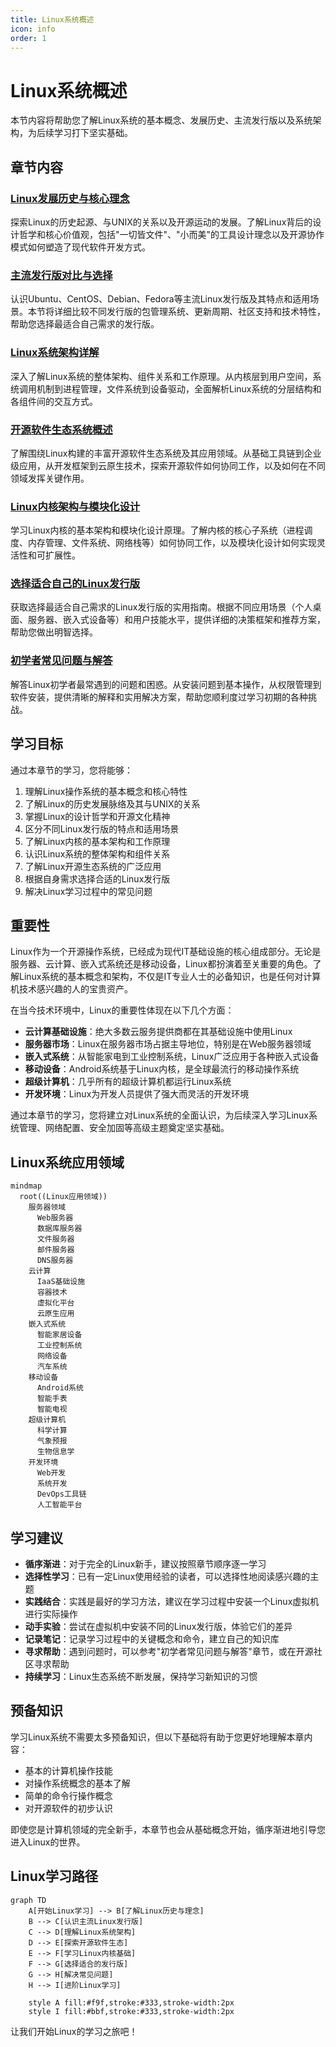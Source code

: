 ```yaml
---
title: Linux系统概述
icon: info
order: 1
---
```


# Linux系统概述

本节内容将帮助您了解Linux系统的基本概念、发展历史、主流发行版以及系统架构，为后续学习打下坚实基础。

## 章节内容

### [Linux发展历史与核心理念](./01-Linux发展历史与核心理念.md)

探索Linux的历史起源、与UNIX的关系以及开源运动的发展。了解Linux背后的设计哲学和核心价值观，包括"一切皆文件"、"小而美"的工具设计理念以及开源协作模式如何塑造了现代软件开发方式。

### [主流发行版对比与选择](./02-主流发行版对比与选择.md)

认识Ubuntu、CentOS、Debian、Fedora等主流Linux发行版及其特点和适用场景。本节将详细比较不同发行版的包管理系统、更新周期、社区支持和技术特性，帮助您选择最适合自己需求的发行版。

### [Linux系统架构详解](./03-Linux系统架构详解.md)

深入了解Linux系统的整体架构、组件关系和工作原理。从内核层到用户空间，系统调用机制到进程管理，文件系统到设备驱动，全面解析Linux系统的分层结构和各组件间的交互方式。

### [开源软件生态系统概述](./04-开源软件生态系统概述.md)

了解围绕Linux构建的丰富开源软件生态系统及其应用领域。从基础工具链到企业级应用，从开发框架到云原生技术，探索开源软件如何协同工作，以及如何在不同领域发挥关键作用。

### [Linux内核架构与模块化设计](./05-Linux内核架构与模块化设计.md)

学习Linux内核的基本架构和模块化设计原理。了解内核的核心子系统（进程调度、内存管理、文件系统、网络栈等）如何协同工作，以及模块化设计如何实现灵活性和可扩展性。

### [选择适合自己的Linux发行版](./06-选择适合自己的Linux发行版.md)

获取选择最适合自己需求的Linux发行版的实用指南。根据不同应用场景（个人桌面、服务器、嵌入式设备等）和用户技能水平，提供详细的决策框架和推荐方案，帮助您做出明智选择。

### [初学者常见问题与解答](./07-初学者常见问题与解答.md)

解答Linux初学者最常遇到的问题和困惑。从安装问题到基本操作，从权限管理到软件安装，提供清晰的解释和实用解决方案，帮助您顺利度过学习初期的各种挑战。

## 学习目标

通过本章节的学习，您将能够：

1. 理解Linux操作系统的基本概念和核心特性
2. 了解Linux的历史发展脉络及其与UNIX的关系
3. 掌握Linux的设计哲学和开源文化精神
4. 区分不同Linux发行版的特点和适用场景
5. 了解Linux内核的基本架构和工作原理
6. 认识Linux系统的整体架构和组件关系
7. 了解Linux开源生态系统的广泛应用
8. 根据自身需求选择合适的Linux发行版
9. 解决Linux学习过程中的常见问题

## 重要性

Linux作为一个开源操作系统，已经成为现代IT基础设施的核心组成部分。无论是服务器、云计算、嵌入式系统还是移动设备，Linux都扮演着至关重要的角色。了解Linux系统的基本概念和架构，不仅是IT专业人士的必备知识，也是任何对计算机技术感兴趣的人的宝贵资产。

在当今技术环境中，Linux的重要性体现在以下几个方面：

- **云计算基础设施**：绝大多数云服务提供商都在其基础设施中使用Linux
- **服务器市场**：Linux在服务器市场占据主导地位，特别是在Web服务器领域
- **嵌入式系统**：从智能家电到工业控制系统，Linux广泛应用于各种嵌入式设备
- **移动设备**：Android系统基于Linux内核，是全球最流行的移动操作系统
- **超级计算机**：几乎所有的超级计算机都运行Linux系统
- **开发环境**：Linux为开发人员提供了强大而灵活的开发环境

通过本章节的学习，您将建立对Linux系统的全面认识，为后续深入学习Linux系统管理、网络配置、安全加固等高级主题奠定坚实基础。

## Linux系统应用领域

```mermaid
mindmap
  root((Linux应用领域))
    服务器领域
      Web服务器
      数据库服务器
      文件服务器
      邮件服务器
      DNS服务器
    云计算
      IaaS基础设施
      容器技术
      虚拟化平台
      云原生应用
    嵌入式系统
      智能家居设备
      工业控制系统
      网络设备
      汽车系统
    移动设备
      Android系统
      智能手表
      智能电视
    超级计算机
      科学计算
      气象预报
      生物信息学
    开发环境
      Web开发
      系统开发
      DevOps工具链
      人工智能平台
```

## 学习建议

- **循序渐进**：对于完全的Linux新手，建议按照章节顺序逐一学习
- **选择性学习**：已有一定Linux使用经验的读者，可以选择性地阅读感兴趣的主题
- **实践结合**：实践是最好的学习方法，建议在学习过程中安装一个Linux虚拟机进行实际操作
- **动手实验**：尝试在虚拟机中安装不同的Linux发行版，体验它们的差异
- **记录笔记**：记录学习过程中的关键概念和命令，建立自己的知识库
- **寻求帮助**：遇到问题时，可以参考"初学者常见问题与解答"章节，或在开源社区寻求帮助
- **持续学习**：Linux生态系统不断发展，保持学习新知识的习惯

## 预备知识

学习Linux系统不需要太多预备知识，但以下基础将有助于您更好地理解本章内容：

- 基本的计算机操作技能
- 对操作系统概念的基本了解
- 简单的命令行操作概念
- 对开源软件的初步认识

即使您是计算机领域的完全新手，本章节也会从基础概念开始，循序渐进地引导您进入Linux的世界。

## Linux学习路径

```mermaid
graph TD
    A[开始Linux学习] --> B[了解Linux历史与理念]
    B --> C[认识主流Linux发行版]
    C --> D[理解Linux系统架构]
    D --> E[探索开源软件生态]
    E --> F[学习Linux内核基础]
    F --> G[选择适合的发行版]
    G --> H[解决常见问题]
    H --> I[进阶Linux学习]
    
    style A fill:#f9f,stroke:#333,stroke-width:2px
    style I fill:#bbf,stroke:#333,stroke-width:2px
```

让我们开始Linux的学习之旅吧！